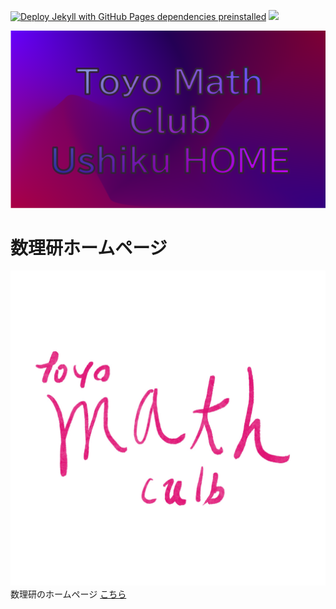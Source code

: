 [![Deploy Jekyll with GitHub Pages dependencies preinstalled](https://github.com/Toyo-MathClub/toyo-mathclub.github.io/actions/workflows/jekyll-gh-pages.yml/badge.svg)](https://github.com/Toyo-MathClub/toyo-mathclub.github.io/actions/workflows/jekyll-gh-pages.yml)
![](https://img.shields.io/badge/Language-Japanese-green)

![](/img/MathClubThema.png)

# 数理研ホームページ
![](/img/tylogo.jpg)
数理研のホームページ
[こちら](https://toyo-mathclub.github.io)
